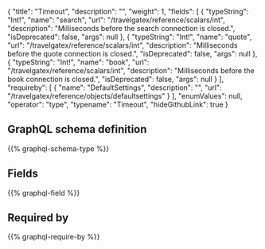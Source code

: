 {
  "title": "Timeout",
  "description": "",
  "weight": 1,
  "fields": [
    {
      "typeString": "Int!",
      "name": "search",
      "url": "/travelgatex/reference/scalars/int",
      "description": "Milliseconds before the search connection is closed.",
      "isDeprecated": false,
      "args": null
    },
    {
      "typeString": "Int!",
      "name": "quote",
      "url": "/travelgatex/reference/scalars/int",
      "description": "Milliseconds before the quote connection is closed.",
      "isDeprecated": false,
      "args": null
    },
    {
      "typeString": "Int!",
      "name": "book",
      "url": "/travelgatex/reference/scalars/int",
      "description": "Milliseconds before the book connection is closed.",
      "isDeprecated": false,
      "args": null
    }
  ],
  "requireby": [
    {
      "name": "DefaultSettings",
      "description": "",
      "url": "/travelgatex/reference/objects/defaultsettings"
    }
  ],
  "enumValues": null,
  "operator": "type",
  "typename": "Timeout",
  "hideGithubLink": true
}
## GraphQL schema definition

{{% graphql-schema-type %}}

## Fields

{{% graphql-field %}}

## Required by

{{% graphql-require-by %}}
